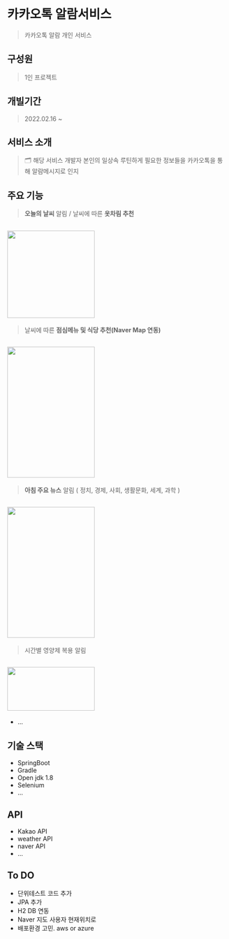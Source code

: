# 카카오톡 알람서비스 
> 카카오톡 알람 개인 서비스

## 구성원
> 1인 프로젝트

## 개빌기간
> 2022.02.16 ~ 

## 서비스 소개
> 🗂 해당 서비스 개발자 본인의 일상속 루틴하게 필요한 정보들을 카카오톡을 통해 알람메시지로 인지


## 주요 기능
> **오늘의 날씨** 알림 / 날씨에 따른 **옷차림 추천**
## <img src=https://user-images.githubusercontent.com/47582622/155460470-5985f074-889e-415e-8db5-2bff9fed9e97.png width="200" height="200"/>

> 날씨에 따른 **점심메뉴 및 식당 추천(Naver Map 연동)**
## <img src=https://user-images.githubusercontent.com/47582622/155460634-76e2adcc-bb00-4aa4-8185-c2f073026691.png width="200" height="300"/>

> **아침 주요 뉴스** 알림 ( 정치, 경제, 사회, 생활문화, 세계, 과학 )
## <img src=https://user-images.githubusercontent.com/47582622/155460799-6158bc7f-faae-482a-b99f-33f33c44101b.png width="200" height="300"/>

> 시간별 영양제 복용 알림
## <img src=https://user-images.githubusercontent.com/47582622/155460922-40a1c7ba-0772-446d-86a1-dee1d104b8cd.png width="200" height="100"/>

- ...


## 기술 스택
 - SpringBoot
 - Gradle
 - Open jdk 1.8
 - Selenium
 - ...
 
 
## API 
- Kakao API
- weather API
- naver API
- ...


## To DO
  - 단위테스트 코드 추가
  - JPA 추가
  - H2 DB 연동
  - Naver 지도 사용자 현재위치로  
 - 배포환경 고민. aws or azure
 
